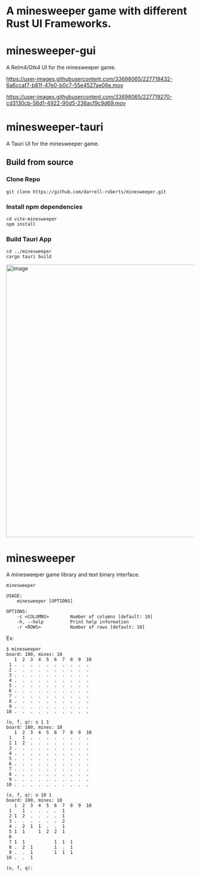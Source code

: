 # A minesweeper game with different Rust UI Frameworks.

# minesweeper-gui

A Relm4/Gtk4 UI for the minesweeper game.


https://user-images.githubusercontent.com/33698065/227719432-6a6ccaf7-b81f-47e0-b0c7-55e4527ae06e.mov


https://user-images.githubusercontent.com/33698065/227719270-cd3130cb-56d1-4922-90d5-236acf9c9d69.mov

# minesweeper-tauri

A Tauri UI for the minesweeper game.

## Build from source

### Clone Repo

```
git clone https://github.com/darrell-roberts/minesweeper.git
```

### Install npm dependencies

```
cd vite-minesweeper
npm install
```

### Build Tauri App

```
cd ../minesweeper
cargo tauri build
```
<img width="732" alt="image" src="https://user-images.githubusercontent.com/33698065/218481069-72467dd9-cb91-4db7-bf6c-e260434b655c.png">

# minesweeper

A minesweeper game library and text binary interface.

```text
minesweeper

USAGE:
    minesweeper [OPTIONS]

OPTIONS:
    -c <COLUMNS>        Number of columns [default: 10]
    -h, --help          Print help information
    -r <ROWS>           Number of rows [default: 10]
```

Ex:

```text
$ minesweeper
board: 100, mines: 10
   1  2  3  4  5  6  7  8  9  10
 1 .  .  .  .  .  .  .  .  .  .
 2 .  .  .  .  .  .  .  .  .  .
 3 .  .  .  .  .  .  .  .  .  .
 4 .  .  .  .  .  .  .  .  .  .
 5 .  .  .  .  .  .  .  .  .  .
 6 .  .  .  .  .  .  .  .  .  .
 7 .  .  .  .  .  .  .  .  .  .
 8 .  .  .  .  .  .  .  .  .  .
 9 .  .  .  .  .  .  .  .  .  .
10 .  .  .  .  .  .  .  .  .  .

(o, f, q): o 1 1
board: 100, mines: 10
   1  2  3  4  5  6  7  8  9  10
 1    1  .  .  .  .  .  .  .  .
 2 1  2  .  .  .  .  .  .  .  .
 3 .  .  .  .  .  .  .  .  .  .
 4 .  .  .  .  .  .  .  .  .  .
 5 .  .  .  .  .  .  .  .  .  .
 6 .  .  .  .  .  .  .  .  .  .
 7 .  .  .  .  .  .  .  .  .  .
 8 .  .  .  .  .  .  .  .  .  .
 9 .  .  .  .  .  .  .  .  .  .
10 .  .  .  .  .  .  .  .  .  .

(o, f, q): o 10 1
board: 100, mines: 10
   1  2  3  4  5  6  7  8  9  10
 1    1  .  .  .  .  1
 2 1  2  .  .  .  .  1
 3 .  .  .  .  .  .  2
 4 .  2  1  1  .  .  1
 5 1  1     1  2  2  1
 6
 7 1  1           1  1  1
 8 .  2  1        1  .  1
 9 .  .  1        1  1  1
10 .  .  1

(o, f, q):
```
